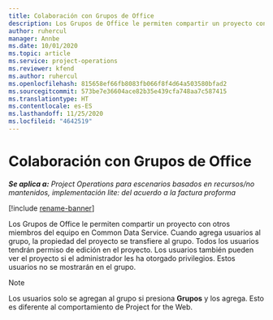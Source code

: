 ```yaml
---
title: Colaboración con Grupos de Office
description: Los Grupos de Office le permiten compartir un proyecto con otros miembros del equipo en Common Data Service.
author: ruhercul
manager: Annbe
ms.date: 10/01/2020
ms.topic: article
ms.service: project-operations
ms.reviewer: kfend
ms.author: ruhercul
ms.openlocfilehash: 815658ef66fb8083fb066f8f4d64a503580bfad2
ms.sourcegitcommit: 573be7e36604ace82b35e439cfa748aa7c587415
ms.translationtype: HT
ms.contentlocale: es-ES
ms.lasthandoff: 11/25/2020
ms.locfileid: "4642519"
---
```

# <a name="collaboration-with-office-groups"></a>Colaboración con Grupos de Office

_**Se aplica a:** Project Operations para escenarios basados en recursos/no mantenidos, implementación lite: del acuerdo a la factura proforma_

[!include [rename-banner](~/includes/cc-data-platform-banner.md)]

Los Grupos de Office le permiten compartir un proyecto con otros miembros del equipo en Common Data Service. Cuando agrega usuarios al grupo, la propiedad del proyecto se transfiere al grupo. Todos los usuarios tendrán permiso de edición en el proyecto. Los usuarios también pueden ver el proyecto si el administrador les ha otorgado privilegios. Estos usuarios no se mostrarán en el grupo.

> [!NOTE] 
> Los usuarios solo se agregan al grupo si presiona **Grupos** y los agrega. Esto es diferente al comportamiento de Project for the Web. 

